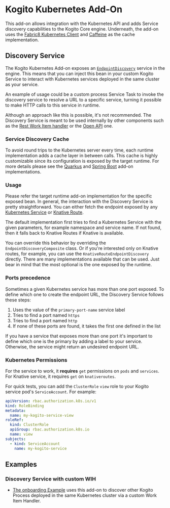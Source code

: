 <!--
  Licensed to the Apache Software Foundation (ASF) under one
  or more contributor license agreements.  See the NOTICE file
  distributed with this work for additional information
  regarding copyright ownership.  The ASF licenses this file
  to you under the Apache License, Version 2.0 (the
  "License"); you may not use this file except in compliance
  with the License.  You may obtain a copy of the License at

    http://www.apache.org/licenses/LICENSE-2.0

  Unless required by applicable law or agreed to in writing,
  software distributed under the License is distributed on an
  "AS IS" BASIS, WITHOUT WARRANTIES OR CONDITIONS OF ANY
  KIND, either express or implied.  See the License for the
  specific language governing permissions and limitations
  under the License.
  -->

# Kogito Kubernetes Add-On

This add-on allows integration with the Kubernetes API and adds Service discovery capabilities to the Kogito Core
engine. Underneath, the add-on uses the [Fabric8 Kubernetes Client](https://github.com/fabric8io/kubernetes-client)
and [Caffeine](https://github.com/ben-manes/caffeine) as the cache implementation.

## Discovery Service

The Kogito Kubernetes Add-on exposes an [`EndpointDiscovery`](src/main/java/org/kie/kogito/addons/k8s/EndpointDiscovery.java) service in the engine. This
means that you can inject this bean in your custom Kogito Service to interact with Kubernetes services deployed in the
same cluster as your service.

An example of usage could be a custom process Service Task to invoke the discovery service to resolve a URL to a
specific service, turning it possible to make HTTP calls to this service in runtime.

Although an approach like this is possible, it's not recommended. The Discovery Service is meant to be used internally
by other components such as the [Rest Work Item handler](https://github.com/kiegroup/kogito-runtimes/tree/main/kogito-workitems/kogito-rest-workitem) or
the [Open API](https://github.com/kiegroup/kogito-runtimes/tree/main/kogito-workitems/kogito-openapi-workitem) one.

### Service Discovery Cache

To avoid round trips to the Kubernetes server every time, each runtime implementation adds a cache layer in between
calls. This cache is highly customizable since its configuration is exposed by the target runtime. For more details
please see the [Quarkus](../../../quarkus/addons/kubernetes) and [Spring Boot](../../../springboot/addons/kubernetes) add-on implementations.

### Usage

Please refer the target runtime add-on implementation for the specific exposed bean. In general, the interaction with
the Discovery Service is pretty straightforward. You can either fetch the endpoint exposed by any [Kubernetes Service](https://kubernetes.io/docs/concepts/services-networking/service/)
or [Knative Route](https://github.com/knative/specs/blob/main/specs/serving/knative-api-specification-1.0.md#route).

The default implementation first tries to find a Kubernetes Service with the given parameters, for example namespace and
service name. If not found, then it falls back to Knative Routes if Knative is available.

You can override this behavior by overriding the `EndpointDiscoveryComposite` class. Or if you're interested only on
Knative routes, for example, you can use the `KnativeRouteEndpointDiscovery` directly. There are many implementations
available that can be used. Just bear in mind that the most optional is the one exposed by the runtime.

### Ports precedence

Sometimes a given Kubernetes service has more than one port exposed. To define which one to create the endpoint URL, the
Discovery Service follows these steps:

1. Uses the value of the `primary-port-name` service label
2. Tries to find a port named `https`
3. Tries to find a port named `http`
4. If none of these ports are found, it takes the first one defined in the list

If you have a service that exposes more than one port it's important to define which one is the primary by adding a
label to your service. Otherwise, the service might return an undesired endpoint URL.

### Kubernetes Permissions

For the service to work, it **requires** `get` permissions on `pods` and `services`. For Knative service, it
requires `get` on `knativeroutes`.

For quick tests, you can add the `ClusterRole` `view` role to your Kogito service pod's `ServiceAccount`. For example:

```yaml
apiVersion: rbac.authorization.k8s.io/v1
kind: RoleBinding
metadata:
  name: my-kogito-service-view
roleRef:
  kind: ClusterRole
  apiGroup: rbac.authorization.k8s.io
  name: view
subjects:
  - kind: ServiceAccount
    name: my-kogito-service
```

## Examples

### Discovery Service with custom WIH

- [The onboarding Example](https://github.com/kiegroup/kogito-examples/tree/stable/kogito-quarkus-examples/onboarding-example) uses this add-on
  to discover other Kogito Process deployed in the same Kubernetes cluster via a custom Work Item Handler.
